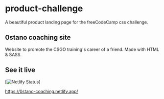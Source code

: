# product-challenge
A beautiful product landing page for the freeCodeCamp css challenge.

## 0stano coaching site
Website to promote the CSGO training's career of a friend.
Made with HTML & SASS.

## See it live

[![Netlify Status](https://0stano-coaching.netlify.app/)]

https://0stano-coaching.netlify.app/
